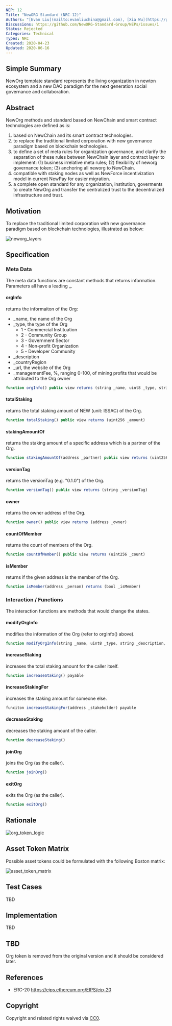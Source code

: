 ```yaml
---
NEP: 12
Title: "NewORG Standard (NRC-12)"
Authors: "[Evan Liu](mailto:evanliuchina@gmail.com), [Xia Wu](https://github.com/xiawu), [Lee Willson](https://github.com/leewillson), [Zhou Xiqiao](https://github.com/zhouxiqiao), [Yong Liu](mailto:liuyong5653@163.com), [Qu Jianwei](https://github.com/i29)"
Discussions: https://github.com/NewORG-Standard-Group/NEPs/issues/1
Status: Rejected
Categories: Technical
Types: NRC
Created: 2020-04-23
Updated: 2020-06-16
---
```



## Simple Summary

NewOrg template standard represents the living organization in newton ecosystem and a new DAO paradigm for the next generation social governance and collaboration.

## Abstract

NewOrg methods and standard based on NewChain and smart contract technologies are defined as is:
1. based on NewChain and its smart contract technologies.
2. to replace the traditional limited corporation with new governance paradigm based on blockchain technologies.
3. to define a set of meta rules for organization governance, and clarify the separation of these rules between NewChain layer and contract layer to implement: (1) business irrelative meta rules; (2) flexibility of neworg governance token; (3) anchoring all neworg to NewChain.
4. compatible with staking nodes as well as NewForce incentivization model in current NewPay for easier migration.
5. a complete open standard for any organization, institution, goverments to create NewOrg and transfer the centralized trust to the decentralized infrastructure and trust.

## Motivation

To replace the traditional limited corporation with new governance paradigm based on blockchain technologies, illustrated as below:

![neworg_layers](neworg_layers.png)

## Specification

### Meta Data

The meta data functions are constant methods that returns information. Parameters all have a leading _.

#### orgInfo

returns the informaiton of the Org:
- _name, the name of the Org
- _type, the type of the Org
	* 1 - Commercial Instituation
	* 2 - Community Group
	* 3 - Government Sector
	* 4 - Non-profit Organization
	* 5 - Developer Community
- _description
- _countryRegion
- _url, the website of the Org
- _managementFee, %, ranging 0-100, of mining profits that would be attributed to the Org owner

```js
function orgInfo() public view returns (string _name, uint8 _type, string _description, string _contryRegion, string _url, uint8 _managementFee)
```

#### totalStaking

returns the total staking amount of NEW (unit: ISSAC) of the Org.

```js
function totalStaking() public view returns (uint256 _amount)
```

#### stakingAmountOf

returns the staking amount of a specific address which is a partner of the Org.

```js
function stakingAmountOf(address _partner) public view returns (uint256 _amount)
```

#### versionTag

returns the versionTag (e.g. "0.1.0") of the Org.

```js
function versionTag() public view returns (string _versionTag)
```

#### owner

returns the owner address of the Org.

```js
function owner() public view returns (address _owner)
```

#### countOfMember

returns the count of members of the Org.

```js
function countOfMember() public view returns (uint256 _count)
```

#### isMember

returns if the given address is the member of the Org.

```js
function isMember(address _person) returns (bool _isMember)
```

### Interaction / Functions

The interaction functions are methods that would change the states.

#### modifyOrgInfo

modifies the information of the Org (refer to orgInfo() above).

```js
function modifyOrgInfo(string _name, uint8 _type, string _description, string _contryRegion, string _url, uint8 _managementFee)
```

#### increaseStaking

increases the total staking amount for the caller itself.

```js
function increaseStaking() payable
```

#### increaseStakingFor

increases the staking amount for someone else.

```js
funciton increaseStakingFor(address _stakeholder) payable
```

#### decreaseStaking

decreases the staking amount of the caller.

```js
function decreaseStaking()
```

#### joinOrg

joins the Org (as the caller).

```js
function joinOrg()
```

#### exitOrg
exits the Org (as the caller).

```js
function exitOrg()
```

## Rationale

![org_token_logic](org_token_logic.png)

## Asset Token Matrix

Possible asset tokens could be formulated with the following Boston matrix:

![asset_token_matrix](asset_token_matrix.png)

## Test Cases
TBD

## Implementation
TBD

## TBD

Org token is removed from the original version and it should be considered later.

## References

* ERC-20 https://eips.ethereum.org/EIPS/eip-20

## Copyright
Copyright and related rights waived via [CC0](https://creativecommons.org/publicdomain/zero/1.0/).
